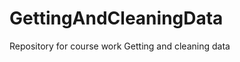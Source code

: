 GettingAndCleaningData
======================

Repository for course work Getting and cleaning data
